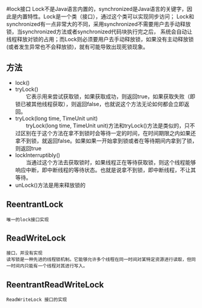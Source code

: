 #lock接口
        Lock不是Java语言内置的，synchronized是Java语言的关键字，因此是内置特性。Lock是一个类（接口），通过这个类可以实现同步访问；
        Lock和synchronized有一点非常大的不同，采用synchronized不需要用户去手动释放锁，当synchronized方法或者synchronized代码块执行完之后，
        系统会自动让线程释放对锁的占用；而Lock则必须要用户去手动释放锁，如果没有主动释放锁(或者发生异常也不会释放锁)，就有可能导致出现死锁现象。
## 方法  
   - lock()
   - tryLock()   
        &emsp;&emsp;它表示用来尝试获取锁，如果获取成功，则返回true，如果获取失败（即锁已被其他线程获取），则返回false，也就说这个方法无论如何都会立即返回。  
   - tryLock(long time, TimeUnit unit)  
       &emsp;&emsp;tryLock(long time, TimeUnit unit)方法和tryLock()方法是类似的，只不过区别在于这个方法在拿不到锁时会等待一定的时间，在时间期限之内如果还拿不到锁，就返回false。如果如果一开始拿到锁或者在等待期间内拿到了锁，则返回true
   - lockInterruptibly()    
        &emsp;&emsp;当通过这个方法去获取锁时，如果线程正在等待获取锁，则这个线程能够响应中断，即中断线程的等待状态。也就是说拿不到锁，即中断线程，不让其等待。  
   - unLock()方法是用来释放锁的
## ReentrantLock
    唯一的lock接口实现
## ReadWriteLock
    接口，并没有实现
    读写锁是一种先进的线程锁机制。它能够允许多个线程在同一时间对某特定资源进行读取，但同一时间内只能有一个线程对其进行写入。
## ReentrantReadWriteLock
    ReadWriteLock 接口的实现